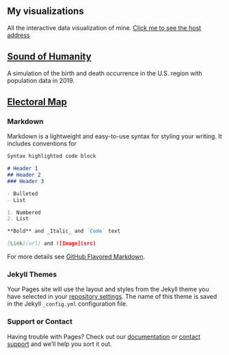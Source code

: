 ## My visualizations

All the interactive data visualization of mine.
[Click me to see the host address](https://amory0709.github.io/)

## [Sound of Humanity](https://washuvis.github.io/soundofhumanity/draft-v4/index.html)
A simulation of the birth and death occurrence in the U.S. region with population data in 2019.
    
    
## [Electoral Map](https://notavailiableyet.com)
### Markdown

Markdown is a lightweight and easy-to-use syntax for styling your writing. It includes conventions for

```markdown
Syntax highlighted code block

# Header 1
## Header 2
### Header 3

- Bulleted
- List

1. Numbered
2. List

**Bold** and _Italic_ and `Code` text

[Link](url) and ![Image](src)
```

For more details see [GitHub Flavored Markdown](https://guides.github.com/features/mastering-markdown/).

### Jekyll Themes

Your Pages site will use the layout and styles from the Jekyll theme you have selected in your [repository settings](https://github.com/Amory0709/amory0709.github.io/settings). The name of this theme is saved in the Jekyll `_config.yml` configuration file.

### Support or Contact

Having trouble with Pages? Check out our [documentation](https://help.github.com/categories/github-pages-basics/) or [contact support](https://github.com/contact) and we’ll help you sort it out.
